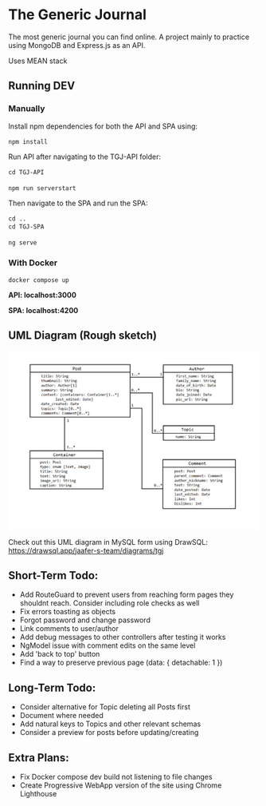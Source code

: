 # The Generic Journal
The most generic journal you can find online.
A project mainly to practice using MongoDB and Express.js as an API.

Uses MEAN stack 

## Running DEV

### Manually

Install npm dependencies for both the API and SPA using:

```
npm install
```

Run API after navigating to the TGJ-API folder:

```
cd TGJ-API

npm run serverstart
```

Then navigate to the SPA and run the SPA:

```
cd ..
cd TGJ-SPA

ng serve
```

### With Docker

```
docker compose up
```

**API: localhost:3000**

**SPA: localhost:4200**

## UML Diagram (Rough sketch)

![UML Diagram](https://github.com/jaaferh/thegenericjournal/blob/main/UML%20Diagram.png)

Check out this UML diagram in MySQL form using DrawSQL: https://drawsql.app/jaafer-s-team/diagrams/tgj

## Short-Term Todo:

- Add RouteGuard to prevent users from reaching form pages they shouldnt reach. Consider including role checks as well
- Fix errors toasting as objects
- Forgot password and change password
- Link comments to user/author
- Add debug messages to other controllers after testing it works
- NgModel issue with comment edits on the same level
- Add 'back to top' button
- Find a way to preserve previous page (data: { detachable: 1 })

## Long-Term Todo: 

- Consider alternative for Topic deleting all Posts first
- Document where needed
- Add natural keys to Topics and other relevant schemas
- Consider a preview for posts before updating/creating

## Extra Plans:

- Fix Docker compose dev build not listening to file changes
- Create Progressive WebApp version of the site using Chrome Lighthouse